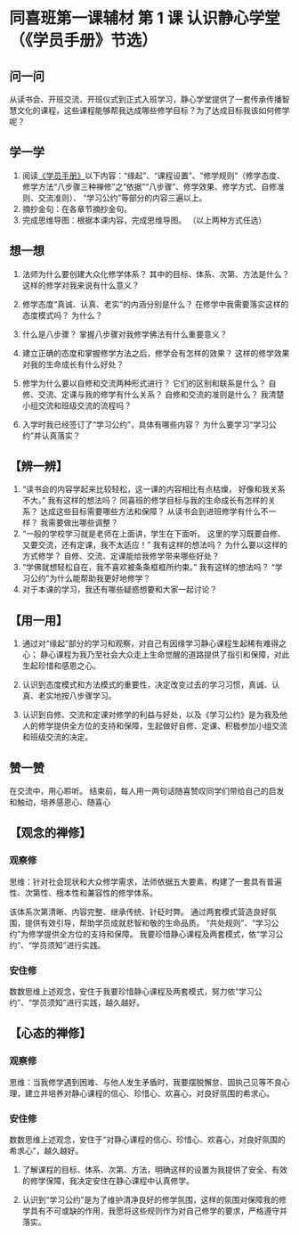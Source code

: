 # 同喜班第一课辅材 第 1 课 认识静心学堂（《学员手册》节选）

## 问一问

从读书会、开班交流、开班仪式到正式入班学习，静心学堂提供了一套传承传播智慧文化的课程，这些课程能够帮我达成哪些修学目标？为了达成目标我该如何修学呢？

## 学一学

1. 阅读[《学员手册》](01认识静心学堂)以下内容：“缘起”、“课程设置”、“修学规则”（修学态度、修学方法“八步骤三种禅修”之“依据”“八步骤”、修学效果、修学方式、自修准则、交流准则）、 “学习公约”等部分的内容三遍以上。
2. 摘抄金句：在各章节摘抄金句。
3. 完成思维导图：根据本课内容，完成思维导图。 （以上两种方式任选）

## 想一想

1. 法师为什么要创建大众化修学体系？
   其中的目标、体系、次第、方法是什么？
   这样的修学对我来说有什么意义？

2. 修学态度“真诚、认真、老实”的内涵分别是什么？
   在修学中我需要落实这样的态度模式吗？
   为什么？

3. 什么是八步骤？
   掌握八步骤对我修学佛法有什么重要意义？

4. 建立正确的态度和掌握修学方法之后，修学会有怎样的效果？
   这样的修学效果对我的生命成长有什么好处？

5. 修学为什么要以自修和交流两种形式进行？
   它们的区别和联系是什么？
   自修、交流、定课与我的修学有什么关系？
   自修和交流的准则是什么？
   我清楚小组交流和班级交流的流程吗？

6. 入学时我已经签订了“学习公约”，具体有哪些内容？
   为什么要学习“学习公约”并认真落实？

## 【辨一辨】

1. “读书会的内容学起来比较轻松，这一课的内容相比有点枯燥， 好像和我关系不大。”
   我有这样的想法吗？
   同喜班的修学目标与我的生命成长有怎样的关系？
   达成这些目标需要哪些方法和保障？
   从读书会到进班修学有什么不一样？
   我需要做出哪些调整？
2. “一般的学校学习就是老师在上面讲，学生在下面听。
   这里的学习既要自修、又要交流，还有定课，我不太适应！”
   我有这样的想法吗？
   为什么要以这样的方式修学？
   自修、交流、定课能给我修学带来哪些好处？
3. “学佛就想轻松自在，我不喜欢被条条框框所约束。”
   我有这样的想法吗？
   “学习公约”为什么能帮助我更好地修学？
4. 对于本课的学习，我还有哪些疑惑想要和大家一起讨论？

## 【用一用】

1. 通过对“缘起”部分的学习和观察，对自己有因缘学习静心课程生起稀有难得之心；
   静心课程为我乃至社会大众走上生命觉醒的道路提供了指引和保障，对此生起珍惜和感恩之心。

2. 认识到态度模式和方法模式的重要性，决定改变过去的学习习惯，真诚、认真、老实地按八步骤学习。

3. 认识到自修、交流和定课对修学的利益与好处，以及《学习公约》是为我及他人的修学提供全方位的支持和保障，生起做好自修、定课、积极参加小组交流和班级交流的决定。

## 赞一赞

在交流中，用心聆听。
结束前，每人用一两句话随喜赞叹同学们带给自己的启发和触动，培养感恩心、随喜心

## 【观念的禅修】

### 观察修

思维：针对社会现状和大众修学需求，法师依据五大要素，构建了一套具有普遍性、次第性、根本性和兼容性的修学体系。

该体系次第清晰、内容完整、继承传统、针砭时弊。
通过两套模式营造良好氛围，提供有效引导，帮助学员成就悲智和敬的生命品质。
“共处规则”、“学习公约”为修学提供全方位的支持和保障。
我要珍惜静心课程及两套模式，依“学习公约”、“学员须知”进行实践。

### 安住修

数数思维上述观念，安住于我要珍惜静心课程及两套模式，努力依“学习公约”、“学员须知”进行实践，越久越好。

## 【心态的禅修】

### 观察修

思维：当我修学遇到困难、与他人发生矛盾时，我要摆脱懈怠、固执己见等不良心理，建立并培养对静心课程的信心、珍惜心、欢喜心，对良好氛围的希求心。

### 安住修

数数思维上述观念，安住于“对静心课程的信心、珍惜心、欢喜心，对良好氛围的希求心”，越久越好。

1. 了解课程的目标、体系、次第、方法，明确这样的设置为我提供了安全、有效的修学保障，我决定安住在静心课程中认真修学。

2. 认识到“学习公约”是为了维护清净良好的修学氛围，这样的氛围对保障我的修学具有不可或缺的作用，我愿将这些规则作为对自己修学的要求，严格遵守并落实。
